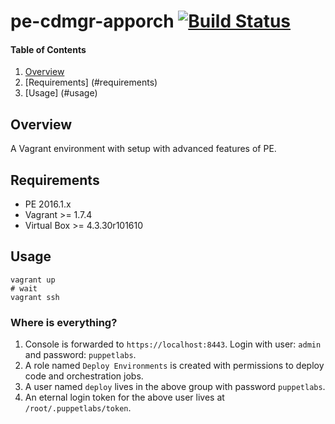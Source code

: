 # pe-cdmgr-apporch [![Build Status](https://travis-ci.org/WhatsARanjit/pe-cdmgr-apporch.svg?branch=2016.1)](https://travis-ci.org/WhatsARanjit/pe-cdmgr-apporch)

#### Table of Contents
1. [Overview](#overview)
1. [Requirements] (#requirements)
1. [Usage] (#usage)

## Overview
A Vagrant environment with setup with advanced features of PE.

## Requirements
- PE 2016.1.x
- Vagrant >= 1.7.4
- Virtual Box >= 4.3.30r101610

## Usage
~~~
vagrant up
# wait
vagrant ssh
~~~

### Where is everything?
1. Console is forwarded to `https://localhost:8443`.
Login with user: `admin` and password: `puppetlabs`.
1. A role named `Deploy Environments` is created with
permissions to deploy code and orchestration jobs.
1. A user named `deploy` lives in the above group
with password `puppetlabs`.
1. An eternal login token for the above user lives
at `/root/.puppetlabs/token`.
